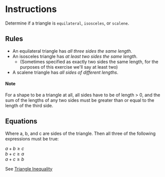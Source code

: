 # Instructions

Determine if a triangle is `equilateral`, `isosceles`, or `scalene`.

## Rules

- An equilateral triangle has _all three sides the same length_.
- An isosceles triangle has _at least two sides the same length_.
    - (Sometimes specified as exactly two sides the same length, for the purposes of this exercise we'll say at least two)
- A scalene triangle has _all sides of different lengths_.

#### Note
For a shape to be a triangle at all, all sides have to be of length > 0, and the sum of the lengths of any two sides must be greater than or equal to the length of the third side.

## Equations

Where a, b, and c are sides of the triangle. Then all three of the following expressions must be true:

$a + b ≥ c$  
$b + c ≥ a$  
$a + c ≥ b$

See [Triangle Inequality](https://en.wikipedia.org/wiki/Triangle_inequality)